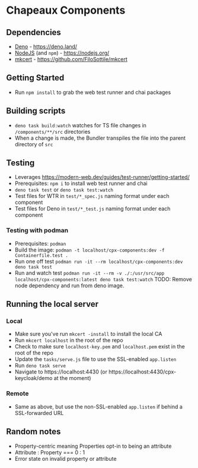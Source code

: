 # Chapeaux Components

## Dependencies

- [Deno](https://deno.land/) - https://deno.land/
- [NodeJS](https://nodejs.org/) (and `npm`) - https://nodejs.org/
- [mkcert](https://github.com/FiloSottile/mkcert) -
  https://github.com/FiloSottile/mkcert

## Getting Started

- Run `npm install` to grab the web test runner and chai packages

## Building scripts

- `deno task build:watch` watches for TS file changes in `/components/**/src` directories
- When a change is made, the Bundler transpiles the file into the parent
  directory of `src`

## Testing

- Leverages https://modern-web.dev/guides/test-runner/getting-started/
- Prerequisites: `npm i` to install web test runner and chai
- `deno task test` or `deno task test:watch`
- Test files for WTR in `test/*_spec.js` naming format under each component
- Test files for Deno in `test/*_test.js` naming format under each component

### Testing with podman
- Prerequisites: `podman`
- Build the image: `podman -t localhost/cpx-components:dev -f Containerfile.test .`
- Run one off test `podman run -it --rm localhost/cpx-components:dev deno task test`
- Run and watch test `podman run -it --rm -v ./:/usr/src/app localhost/cpx-components:latest deno task test:watch`
TODO: Remove node dependency and run from deno image.

## Running the local server

### Local
- Make sure you've run `mkcert -install` to install the local CA
- Run `mkcert localhost` in the root of the repo
- Check to make sure `localhost-key.pem` and `localhost.pem` exist in the root of the repo
- Update the `tasks/serve.js` file to use the SSL-enabled `app.listen`
- Run `deno task serve`
- Navigate to https://localhost:4430 (or
  https://localhost:4430/cpx-keycloak/demo at the moment)

### Remote
- Same as above, but use the non-SSL-enabled `app.listen` if behind a SSL-forwarded URL

## Random notes

- Property-centric meaning Properties opt-in to being an attribute
- Attribute : Property === 0 : 1
- Error state on invalid property or attribute

